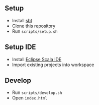 ## Setup

* Install [sbt](http://www.scala-sbt.org/release/docs/Setup.html)
* Clone this repository
* Run `scripts/setup.sh`

## Setup IDE

* Install [Eclipse Scala IDE](http://scala-ide.org/download/sdk.html)
* Import existing projects into workspace

## Develop

* Run `scripts/develop.sh`
* Open `index.html`
